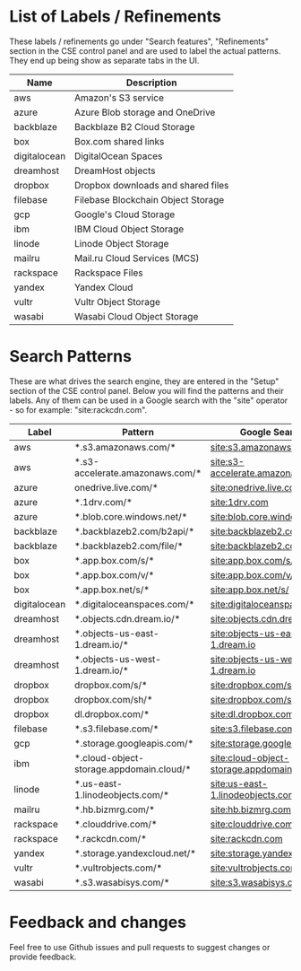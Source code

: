# List of Labels / Refinements
These labels / refinements go under "Search features", "Refinements" section
in the CSE control panel and are used to label the actual patterns. They end up
being show as separate tabs in the UI.

| Name         |  Description                       |
|--------------|------------------------------------|
| aws          | Amazon's S3 service                |
| azure        | Azure Blob storage and OneDrive    |
| backblaze    | Backblaze B2 Cloud Storage         |
| box          | Box.com shared links               |
| digitalocean | DigitalOcean Spaces                |
| dreamhost    | DreamHost objects                  |
| dropbox      | Dropbox downloads and shared files |
| filebase     | Filebase Blockchain Object Storage |
| gcp          | Google's Cloud Storage             |
| ibm          | IBM Cloud Object Storage           |
| linode       | Linode Object Storage              |
| mailru       | Mail.ru Cloud Services (MCS)       |
| rackspace    | Rackspace Files                    |
| yandex       | Yandex Cloud                       |
| vultr        | Vultr Object Storage               |
| wasabi       | Wasabi Cloud Object Storage        |

# Search Patterns
These are what drives the search engine, they are entered in the "Setup" section
of the CSE control panel. Below you will find the patterns and their labels.
Any of them can be used in a Google search with the "site" operator - so for
example: "site:rackcdn.com".

|  Label       | Pattern                                    | Google Search       |
|--------------|--------------------------------------------|--------------------------------------------------------------------------------------------------------
| aws          | \*.s3.amazonaws.com/*                      | [site:s3.amazonaws.com](https://www.google.com/search?q=site%3As3.amazonaws.com)
| aws          | \*.s3-accelerate.amazonaws.com/*           | [site:s3-accelerate.amazonaws.com](https://www.google.com/search?q=site%3As3-accelerate.amazonaws.com)
| azure        | onedrive.live.com/*                        | [site:onedrive.live.com](https://www.google.com/search?q=site%3Aonedrive.live.com)
| azure        | \*.1drv.com/*                              | [site:1drv.com](https://www.google.com/search?q=site%3A1drv.com)
| azure        | \*.blob.core.windows.net/*                 | [site:blob.core.windows.net](https://www.google.com/search?q=site%3Ablob.core.windows.net)
| backblaze    | \*.backblazeb2.com/b2api/*                 | [site:backblazeb2.com/b2api/](https://www.google.com/search?q=site%3Abackblazeb2.com/b2api/)
| backblaze    | \*.backblazeb2.com/file/*                  | [site:backblazeb2.com/file/](https://www.google.com/search?q=site%3Abackblazeb2.com/file/)
| box          | \*.app.box.com/s/*                         | [site:app.box.com/s/](https://www.google.com/search?q=site%3Aapp.box.com/s/)
| box          | \*.app.box.com/v/*                         | [site:app.box.com/v/](https://www.google.com/search?q=site%3Aapp.box.com/v/)
| box          | \*.app.box.net/s/*                         | [site:app.box.net/s/](https://www.google.com/search?q=site%3Aapp.box.net/s/)
| digitalocean | \*.digitaloceanspaces.com/*                | [site:digitaloceanspaces.com](https://www.google.com/search?q=site%3Adigitaloceanspaces.com)
| dreamhost    | \*.objects.cdn.dream.io/*                  | [site:objects.cdn.dream.io](https://www.google.com/search?q=site%3Aobjects.cdn.dream.io)
| dreamhost    | \*.objects-us-east-1.dream.io/*            | [site:objects-us-east-1.dream.io](https://www.google.com/search?q=site%3Aobjects-us-east-1.dream.io)
| dreamhost    | \*.objects-us-west-1.dream.io/*            | [site:objects-us-west-1.dream.io](https://www.google.com/search?q=site%3Aobjects-us-west-1.dream.io)
| dropbox      | dropbox.com/s/*                            | [site:dropbox.com/s/](https://www.google.com/search?q=site%3Adropbox.com/s/)
| dropbox      | dropbox.com/sh/*                           | [site:dropbox.com/sh/](https://www.google.com/search?q=site%3Adropbox.com/sh/)
| dropbox      | dl.dropbox.com/*                           | [site:dl.dropbox.com](https://www.google.com/search?q=site%3Adl.dropbox.com)
| filebase     | \*.s3.filebase.com/*                       | [site:s3.filebase.com](https://www.google.com/search?q=site%3As3.filebase.com)
| gcp          | \*.storage.googleapis.com/*                | [site:storage.googleapis.com](https://www.google.com/search?q=site%3Astorage.googleapis.com)
| ibm          | \*.cloud-object-storage.appdomain.cloud/*  | [site:cloud-object-storage.appdomain.cloud](https://www.google.com/search?q=site%3Acloud-object-storage.appdomain.cloud)
| linode       | \*.us-east-1.linodeobjects.com/*           | [site:us-east-1.linodeobjects.com](https://www.google.com/search?q=site%3Aus-east-1.linodeobjects.com)
| mailru       | \*.hb.bizmrg.com/*                         | [site:hb.bizmrg.com](https://www.google.com/search?q=site%3Ahb.bizmrg.com)
| rackspace    | \*.clouddrive.com/*                        | [site:clouddrive.com](https://www.google.com/search?q=site%3Aclouddrive.com)
| rackspace    | \*.rackcdn.com/*                           | [site:rackcdn.com](https://www.google.com/search?q=site%3Arackcdn.com)
| yandex       | \*.storage.yandexcloud.net/*               | [site:storage.yandexcloud.net](https://www.google.com/search?q=site%3Astorage.yandexcloud.net)
| vultr        | \*.vultrobjects.com/*                      | [site:vultrobjects.com](https://www.google.com/search?q=site%3Avultrobjects.com)
| wasabi       | \*.s3.wasabisys.com/*                      | [site:s3.wasabisys.com](https://www.google.com/search?q=site%3As3.wasabisys.com)

# Feedback and changes
Feel free to use Github issues and pull requests to suggest changes or
provide feedback.
